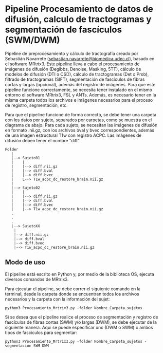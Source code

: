 # Pipeline Procesamiento de datos de difusión, calculo de tractogramas y segmentación de fascículos (SWM/DWM)

Pipeline de preprocesamiento y cálculo de tractografía creado por Sebastián Navarrete (sebastian.navarrete@biomedica.udec.cl), basado en el software MRtrix3. Este pipeline lleva a cabo el procesamiento de imágenes de difusión (Degibbs, Denoise, Masking, 5TT), cálculo de modelos de difusión (DTI o CSD), cálculo de tractogramas (Det o Prob), filtrado de tractogramas (SIFT), segmentación de fascículos de fibras cortas y largas (opcional), además del registro de imágenes. Para que este pipeline funcione correctamente, se necesita tener instalado en el mismo entorno el software MRtrix3, FSL y ANTs. Además, es necesario tener en la misma carpeta todos los archivos e imágenes necesarios para el proceso de registro, segmentación, etc.

Para que el pipeline funcione de forma correcta, se debe tener una carpeta con los datos por sujeto, separados por carpetas, como se muestra en el diagrama de abajo. Para cada sujeto, se necesitan las imágenes de difusión en formato .nii.gz, con los archivos bval y bvec correspondientes, además de una imagen estructural T1w con registro ACPC. Las imágenes de difusión deben tener el nombre "diff".

```
Folder  
   |  
   |--> Sujeto01  
   |	|  
   |	|--> diff.nii.gz  
   |	|--> diff.bval  
   |	|--> diff.bvec  
   |	L--> T1w_acpc_dc_restore_brain.nii.gz  
   |  
   |--> Sujeto02  
   |	|  
   |	|--> diff.nii.gz  
   |	|--> diff.bval  
   |	|--> diff.bvec  
   |	|--> T1w_acpc_dc_restore_brain.nii.gz  
   .  
   .  
   .  
   |--> SujetoXX  
   	|  
   	|--> diff.nii.gz  
   	|--> diff.bval  
   	|--> diff.bvec  
   	|--> T1w_acpc_dc_restore_brain.nii.gz  
```


## Modo de uso

El pipeline está escrito en Python y, por medio de la biblioteca OS, ejecuta diversos comandos de MRtrix3.

Para ejecutar el pipeline, se debe correr el siguiente comando en la terminal, desde la carpeta donde se encuentran todos los archivos necesarios y la carpeta con la información del sujet:

```
python3 Procesamiento_Mrtrix3.py -folder Nombre_Carpeta_sujetos
```

Si se desea que el pipeline realice el proceso de segmentación y registro de fascículos de fibras cortas (SWM) y/o largas (DWM), se debe ejecutar de la siguiente manera. Aquí se puede especificar uno (DWM o SWM) o ambos tipos de fascículos para segmentar:

```
python3 Procesamiento_Mrtrix3.py -folder Nombre_Carpeta_sujetos -segmentacion SWM DWM
```
